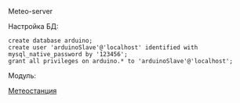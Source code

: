 Meteo-server

Настройка БД:

    create database arduino; 
    create user 'arduinoSlave'@'localhost' identified with mysql_native_password by '123456';
    grant all privileges on arduino.* to 'arduinoSlave'@'localhost';


Модуль:

[Метеостанция](https://github.com/Sapfir0/meteostation "Не юзай это, ты че")

